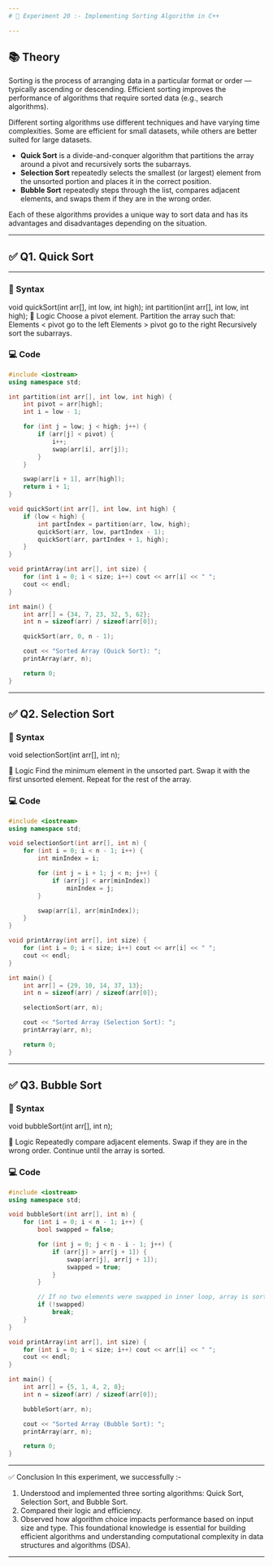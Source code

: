 ```yaml
---
# 🧪 Experiment 20 :- Implementing Sorting Algorithm in C++

---
```


## 📚 Theory

Sorting is the process of arranging data in a particular format or order — typically ascending or descending. Efficient sorting improves the performance of algorithms that require sorted data (e.g., search algorithms).

Different sorting algorithms use different techniques and have varying time complexities. Some are efficient for small datasets, while others are better suited for large datasets.

- **Quick Sort** is a divide-and-conquer algorithm that partitions the array around a pivot and recursively sorts the subarrays.
- **Selection Sort** repeatedly selects the smallest (or largest) element from the unsorted portion and places it in the correct position.
- **Bubble Sort** repeatedly steps through the list, compares adjacent elements, and swaps them if they are in the wrong order.

Each of these algorithms provides a unique way to sort data and has its advantages and disadvantages depending on the situation.

---

## ✅ Q1. Quick Sort
---
### 📌 Syntax
void quickSort(int arr[], int low, int high);
int partition(int arr[], int low, int high);
🧠 Logic
Choose a pivot element.
Partition the array such that:
Elements < pivot go to the left
Elements > pivot go to the right
Recursively sort the subarrays.

### 💻 Code
```cpp
#include <iostream>
using namespace std;

int partition(int arr[], int low, int high) {
    int pivot = arr[high]; 
    int i = low - 1;

    for (int j = low; j < high; j++) {
        if (arr[j] < pivot) {
            i++;
            swap(arr[i], arr[j]);
        }
    }

    swap(arr[i + 1], arr[high]);
    return i + 1;
}

void quickSort(int arr[], int low, int high) {
    if (low < high) {
        int partIndex = partition(arr, low, high);
        quickSort(arr, low, partIndex - 1);
        quickSort(arr, partIndex + 1, high);
    }
}

void printArray(int arr[], int size) {
    for (int i = 0; i < size; i++) cout << arr[i] << " ";
    cout << endl;
}

int main() {
    int arr[] = {34, 7, 23, 32, 5, 62};
    int n = sizeof(arr) / sizeof(arr[0]);

    quickSort(arr, 0, n - 1);

    cout << "Sorted Array (Quick Sort): ";
    printArray(arr, n);

    return 0;
}
```

---

## ✅ Q2. Selection Sort

### 📌 Syntax
void selectionSort(int arr[], int n);

🧠 Logic
Find the minimum element in the unsorted part.
Swap it with the first unsorted element.
Repeat for the rest of the array.

### 💻 Code
```cpp
#include <iostream>
using namespace std;

void selectionSort(int arr[], int n) {
    for (int i = 0; i < n - 1; i++) {
        int minIndex = i;

        for (int j = i + 1; j < n; j++) {
            if (arr[j] < arr[minIndex])
                minIndex = j;
        }

        swap(arr[i], arr[minIndex]);
    }
}

void printArray(int arr[], int size) {
    for (int i = 0; i < size; i++) cout << arr[i] << " ";
    cout << endl;
}

int main() {
    int arr[] = {29, 10, 14, 37, 13};
    int n = sizeof(arr) / sizeof(arr[0]);

    selectionSort(arr, n);

    cout << "Sorted Array (Selection Sort): ";
    printArray(arr, n);

    return 0;
}
```

---

## ✅ Q3. Bubble Sort

### 📌 Syntax
void bubbleSort(int arr[], int n);

🧠 Logic
Repeatedly compare adjacent elements.
Swap if they are in the wrong order.
Continue until the array is sorted.

### 💻 Code
```cpp
#include <iostream>
using namespace std;

void bubbleSort(int arr[], int n) {
    for (int i = 0; i < n - 1; i++) {
        bool swapped = false;

        for (int j = 0; j < n - i - 1; j++) {
            if (arr[j] > arr[j + 1]) {
                swap(arr[j], arr[j + 1]);
                swapped = true;
            }
        }

        // If no two elements were swapped in inner loop, array is sorted
        if (!swapped)
            break;
    }
}

void printArray(int arr[], int size) {
    for (int i = 0; i < size; i++) cout << arr[i] << " ";
    cout << endl;
}

int main() {
    int arr[] = {5, 1, 4, 2, 8};
    int n = sizeof(arr) / sizeof(arr[0]);

    bubbleSort(arr, n);

    cout << "Sorted Array (Bubble Sort): ";
    printArray(arr, n);

    return 0;
}
```

---

✅ Conclusion
In this experiment, we successfully :-
1. Understood and implemented three sorting algorithms: Quick Sort, Selection Sort, and Bubble Sort.
2. Compared their logic and efficiency.
3. Observed how algorithm choice impacts performance based on input size and type.
This foundational knowledge is essential for building efficient algorithms and understanding computational complexity in data structures and algorithms (DSA).
---
